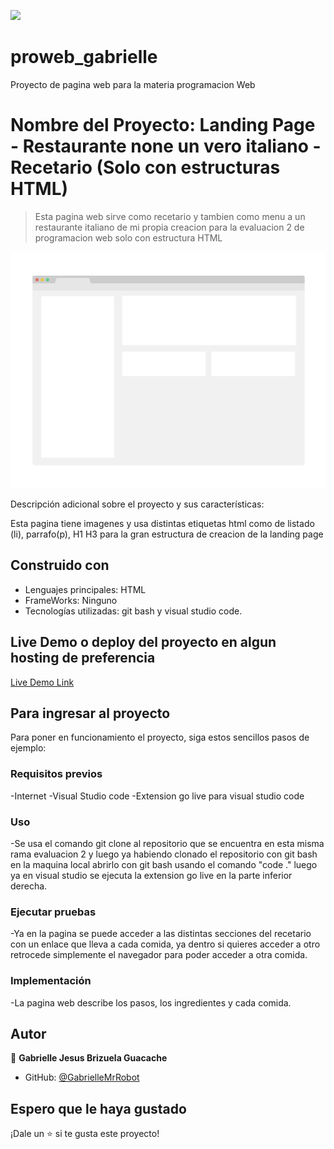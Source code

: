 ![](https://img.shields.io/badge/UMC-blue)

# proweb_gabrielle
Proyecto de pagina web para la materia programacion Web

# Nombre del Proyecto: Landing Page - Restaurante none un vero italiano - Recetario (Solo con estructuras HTML)

> Esta pagina web sirve como recetario y tambien como menu a un restaurante italiano de mi propia creacion para la evaluacion 2 de programacion web solo con estructura HTML

![screenshot](./app_screenshot.png)

Descripción adicional sobre el proyecto y sus características:

Esta pagina tiene imagenes y usa distintas etiquetas html como de listado (li), parrafo(p), H1 H3 para la gran estructura de creacion de la landing page 

## Construido con

- Lenguajes principales: HTML
- FrameWorks: Ninguno
- Tecnologías utilizadas: git bash y visual studio code.

## Live Demo o deploy del proyecto en algun hosting de preferencia

[Live Demo Link](https://livedemo.com)


## Para ingresar al proyecto
Para poner en funcionamiento el proyecto, siga estos sencillos pasos de ejemplo:

### Requisitos previos
-Internet
-Visual Studio code
-Extension go live para visual studio code

### Uso
-Se usa el comando git clone al repositorio que se encuentra en esta misma rama evaluacion 2 y luego ya habiendo clonado el repositorio con git bash en la maquina local abrirlo con git bash usando el comando "code ." luego ya en visual studio se ejecuta
la extension go live en la parte inferior derecha.

### Ejecutar pruebas
-Ya en la pagina se puede acceder a las distintas secciones del recetario con un enlace que lleva a cada comida, ya dentro si quieres acceder a otro retrocede simplemente el navegador para poder acceder a otra comida.

### Implementación
-La pagina web describe los pasos, los ingredientes y cada comida.

## Autor

👤 **Gabrielle Jesus Brizuela Guacache**

- GitHub: [@GabrielleMrRobot](https://github.com/GabrielleMrRobot)


## Espero que le haya gustado

¡Dale un ⭐️ si te gusta este proyecto!
